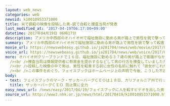 ```yaml
---
layout: web_news
categories: web
newsid: k10010953371000
title: 米で銃殺の映像を投稿した男-銃で自殺と捜査当局が発表
last_modified_at: '2017-04-19T06:17:00+09:00'
datetime: 2017年04月19日 06時17分
description: アメリカ中西部のオハイオ州で福祉施設に勤める男が路上で男性を銃で撃って殺害する映像を交流サイト、フェイスブックに投稿したあと逃走していた事件で捜査当局は男が警察の追跡を受けたあと、銃で自殺したと発表しました。
summary: アメリカ中西部のオハイオ州で福祉施設に勤める男が路上で男性を銃で撃って殺害する映像を交流サイト、フェイスブックに投稿したあと逃走していた事件で捜査当局は男が警察の追跡を受けたあと、銃で自殺したと発表しました。
movie_url: https://newswebeasy.github.io/ja201704/news/web/movie/2017/04/19/k10010953371000.mp4
voice_url: https://newswebeasy.github.io/ja201704/news/web/voice/2017/04/19/k10010953371000.mp3
more: オハイオ州クリーブランドで１６日、福祉施設に勤める３７歳の男が路上で面識がなかったと見られる７４歳の男性を銃で撃って殺害し、その様子を撮影した映像を交流サイトのフェイスブックに投稿したあと、車で逃走しました。<br
  /><br />捜査当局は情報提供者に懸賞金を提示するなどして男の行方を捜査していましたが、１８日にオハイオ州の隣のペンシルベニア州の飲食店の駐車場で男が車の中にいるのを発見し、追跡して車を停止させようとしたところ、男は銃で自殺したと発表しました。<br
  /><br />投稿した映像の中で男は、男性を殺害する前に女性の名前に触れて「彼女がこれからお前に起こることの原因だ」と話していて、警察は動機について引き続き調べることにしています。<br
  /><br />この事件をめぐり、フェイスブックはホームページ上の声明で今後、こうした不適切な映像について利用者からの通報をより早く、容易に把握できるように仕組みを見直すことなどを明らかにしましたが、犯罪行為などの映像の投稿自体を防ぐのは容易ではなく、ソーシャルメディアの課題が浮き彫りになっています。
body:
- text: フェイスブックのマーク・ザッカーバーグＣＥＯは１８日、カリフォルニア州で行った開発者向けのイベントで、事件について触れたうえで「われわれはこうした悲劇が起きないよう、あらゆる努力を続けていくし、やるべきことはたくさんある」と述べ、防止策に全力を挙げる考えを示しました。
  title: ザッカーバーグＣＥＯ 防止策に全力
easy_news_url: /news/easy/2017/04/19/フェイスブックに人を殺すビデオを出した男が自殺/
source_url: http://www3.nhk.or.jp/news/html/20170419/k10010953371000.html
...
```

